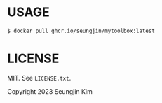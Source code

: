 USAGE
=====

```shell
$ docker pull ghcr.io/seungjin/mytoolbox:latest
```


LICENSE
======

MIT. See `LICENSE.txt`.

Copyright 2023 Seungjin Kim
